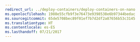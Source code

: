 ```yaml
---
redirect_url: ../deploy-containers/deploy-containers-on-nano
ms.openlocfilehash: 1988e55cfb9f3e76473e9398538e6b97344bedac
ms.sourcegitcommit: 65de5708bec89f01ef7b7d2df2a87656b53c3145
ms.translationtype: HT
ms.contentlocale: es-ES
ms.lasthandoff: 07/21/2017
---
```

